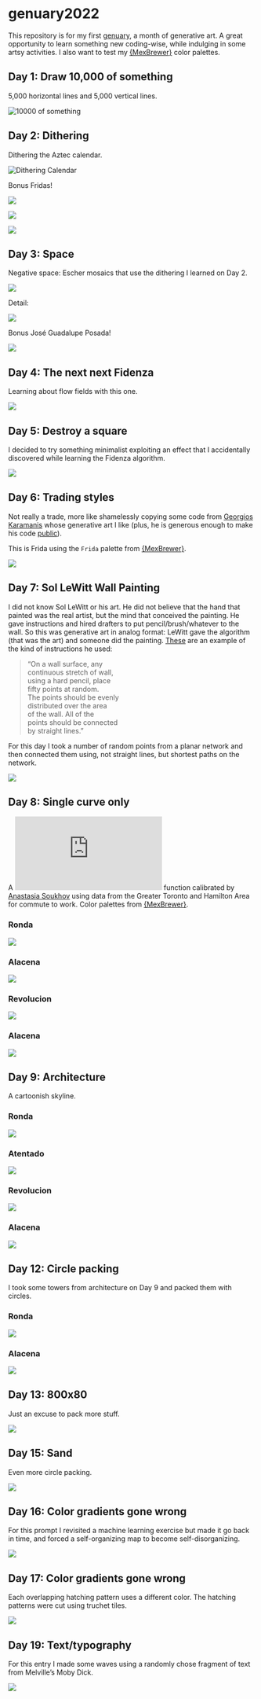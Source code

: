 
<!-- README.md is generated from README.Rmd. Please edit that file -->

# genuary2022

<!-- badges: start -->
<!-- badges: end -->

This repository is for my first [genuary](https://genuary.art/), a month
of generative art. A great opportunity to learn something new
coding-wise, while indulging in some artsy activities. I also want to
test my [{MexBrewer}](https://paezha.github.io/MexBrewer/) color
palettes.

## Day 1: Draw 10,000 of something

5,000 horizontal lines and 5,000 vertical lines.

![10000 of
something](01-10000-of-something/README_files/figure-gfm/10000-of-something-alacena-1.png)

## Day 2: Dithering

Dithering the Aztec calendar.

![Dithering
Calendar](02-dithering/README_files/figure-gfm/dithering-concha-1.png)

Bonus Fridas!

![](02-dithering/README_files/figure-gfm/dithering-frida-aurora-1.png)

![](02-dithering/README_files/figure-gfm/dithering-frida-concha-1.png)

![](02-dithering/README_files/figure-gfm/dithering-frida-frida-1.png)

## Day 3: Space

Negative space: Escher mosaics that use the dithering I learned on Day
2.

![](03-space/README_files/figure-gfm/space-escher-revolucion-1.png)

Detail:

![](03-space/README_files/figure-gfm/space-escher-revolucion-detail-1.png)

Bonus José Guadalupe Posada!

![](03-space/README_files/figure-gfm/space-posada-tierra-1.png)

## Day 4: The next next Fidenza

Learning about flow fields with this one.

![](04-fidenza/README_files/figure-gfm/paths-ex4-revolucion-1.png)

## Day 5: Destroy a square

I decided to try something minimalist exploiting an effect that I
accidentally discovered while learning the Fidenza algorithm.

![](05-break-a-square/README_files/figure-gfm/break-square-atentado-1.png)

## Day 6: Trading styles

Not really a trade, more like shamelessly copying some code from
[Georgios
Karamanis](https://github.com/gkaramanis/aRtist/tree/main/genuary) whose
generative art I like (plus, he is generous enough to make his code
[public](https://github.com/gkaramanis/aRtist/tree/main/genuary/2021/2021-3)).

This is Frida using the `Frida` palette from
[{MexBrewer}](https://paezha.github.io/MexBrewer/).

![](06-trade-styles/frida-frida.png)

## Day 7: Sol LeWitt Wall Painting

I did not know Sol LeWitt or his art. He did not believe that the hand
that painted was the real artist, but the mind that conceived the
painting. He gave instructions and hired drafters to put
pencil/brush/whatever to the wall. So this was generative art in analog
format: LeWitt gave the algorithm (that was the art) and someone did the
painting.
[These](https://observer.com/2012/10/here-are-the-instructions-for-sol-lewitts-1971-wall-drawing-for-the-school-of-the-mfa-boston/)
are an example of the kind of instructions he used:

> “On a wall surface, any  
> continuous stretch of wall,  
> using a hard pencil, place  
> fifty points at random.  
> The points should be evenly  
> distributed over the area  
> of the wall. All of the  
> points should be connected  
> by straight lines.”

For this day I took a number of random points from a planar network and
then connected them using, not straight lines, but shortest paths on the
network.

![](07-sol-lewitt-wall-drawing/slw_animation.gif)

## Day 8: Single curve only

A ![\\Gamma](https://latex.codecogs.com/png.latex?%5CGamma "\Gamma")
function calibrated by [Anastasia
Soukhov](https://soukhova.github.io/AccessPack/) using data from the
Greater Toronto and Hamilton Area for commute to work. Color palettes
from [{MexBrewer}](https://paezha.github.io/MexBrewer/).

### Ronda

![](08-single-curve-only/single-curve-ronda.png)

### Alacena

![](08-single-curve-only/single-curve-alacena.png)

### Revolucion

![](08-single-curve-only/single-curve-revolucion.png)

### Alacena

![](08-single-curve-only/single-curve-atentado.png)

## Day 9: Architecture

A cartoonish skyline.

### Ronda

![](09-architecture/skyline-ronda.png)

### Atentado

![](09-architecture/skyline-atentado.png)

### Revolucion

![](09-architecture/skyline-revolucion.png)

### Alacena

![](09-architecture/skyline-alacena.png)

## Day 12: Circle packing

I took some towers from architecture on Day 9 and packed them with
circles.

### Ronda

![](12-circle-packing/circle-packing-ronda.png)

### Alacena

![](12-circle-packing/circle-packing-alacena.png)

## Day 13: 800x80

Just an excuse to pack more stuff.

![](13-800x80/800x80-2.png)

## Day 15: Sand

Even more circle packing.

![](15-sand/sand-atentado-revolucion.png)

## Day 16: Color gradients gone wrong

For this prompt I revisited a machine learning exercise but made it go
back in time, and forced a self-organizing map to become
self-disorganizing.

![](16-gradients-gone-wrong/ggw_animation_ronda.gif)

## Day 17: Color gradients gone wrong

Each overlapping hatching pattern uses a different color. The hatching
patterns were cut using truchet tiles.

![](17-three-colors/three-colors-aurora.png)

## Day 19: Text/typography

For this entry I made some waves using a randomly chose fragment of text
from Melville’s Moby Dick.

![](19-text/text-sea-split-sequentially-revolucion.png)
